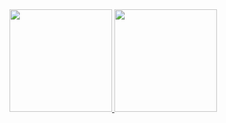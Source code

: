 <div>
  <a href="https://github.com/rafaelwolf-dev">
  <img height="180em" src="https://github-readme-stats.vercel.app/api?username=rafaelwolf-dev&show_icons=true&theme=tokyonight&include_all_commits=true&count_private=true"/>
  <img height="180em" src="https://github-readme-stats.vercel.app/api/top-langs/?username=rafaelwolf-dev&layout=compact&theme=tokyonight"/>
</div>
